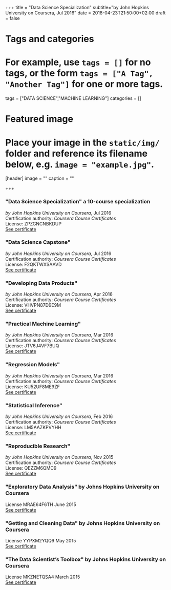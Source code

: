 +++
title = "Data Science Specialization"
subtitle="by John Hopkins University on Coursera, Jul 2016"
date = 2018-04-23T21:50:00+02:00
draft = false

# Tags and categories
# For example, use `tags = []` for no tags, or the form `tags = ["A Tag", "Another Tag"]` for one or more tags.
tags = ["DATA SCIENCE","MACHINE LEARNING"]
categories = []

# Featured image
# Place your image in the `static/img/` folder and reference its filename below, e.g. `image = "example.jpg"`.
[header]
image = ""
caption = ""

+++

### "Data Science Specialization" a 10-course specialization 
*by John Hopkins University on Coursera*, Jul 2016   
Certification authority: *Coursera Course Certificates*  
License: ZPZGNCNBKDUP  
[See certificate](https://www.coursera.org/account/accomplishments/specialization/ZPZGNCNBKDUP)

### "Data Science Capstone"
*by John Hopkins University on Coursera*, Jul 2016  
Certification authority: *Coursera Course Certificates*  
License: F2QKTWXSAAVD   
[See certificate](https://www.coursera.org/account/accomplishments/verify/F2QKTWXSAAVD)

### "Developing Data Products"
*by John Hopkins University on Coursera*, Apr 2016  
Certification authority: *Coursera Course Certificates*  
License: VHVPN87D9E9M  
[See certificate](https://www.coursera.org/account/accomplishments/records/7URCL4F7Z8YR)

### "Practical Machine Learning"
*by John Hopkins University on Coursera*, Mar 2016  
Certification authority: *Coursera Course Certificates*  
License: JTV6J4VF7BUQ    
[See certificate](https://www.coursera.org/account/accomplishments/records/PVFEA7F6SV8A)

### "Regression Models"
*by John Hopkins University on Coursera*, Mar 2016  
Certification authority: *Coursera Course Certificates*  
License: KU52UF8ME9ZF  
[See certificate](https://www.coursera.org/account/accomplishments/records/PEAML7ASKW5N)

### "Statistical Inference"
*by John Hopkins University on Coursera*, Feb 2016  
Certification authority: *Coursera Course Certificates*  
License: LM5AAZKPVYHH  
[See certificate](https://www.coursera.org/account/accomplishments/records/SPNV7YPCDLTV)

### "Reproducible Research"
*by John Hopkins University on Coursera*, Nov 2015  
Certification authority: *Coursera Course Certificates*  
License: QEZZM6QMC9  
[See certificate](https://www.coursera.org/account/accomplishments/records/cCLu2k83M5zhfPRR)

### "Exploratory Data Analysis" by Johns Hopkins University on Coursera 
License MRAE64F6TH June 2015  
[See certificate](https://www.coursera.org/account/accomplishments/records/CwgFWMVWxybyKU3x)

### "Getting and Cleaning Data" by Johns Hopkins University on Coursera 
License YYPXM2YQQ9 May 2015  
[See certificate](https://www.coursera.org/account/accomplishments/records/dnErTczYqCH9T54s)

### "The Data Scientist’s Toolbox" by Johns Hopkins University on Coursera 
License MKZNETQSA4 March 2015  
[See certificate](https://www.coursera.org/account/accomplishments/records/KCt3SWPXVZtJF5cq)
